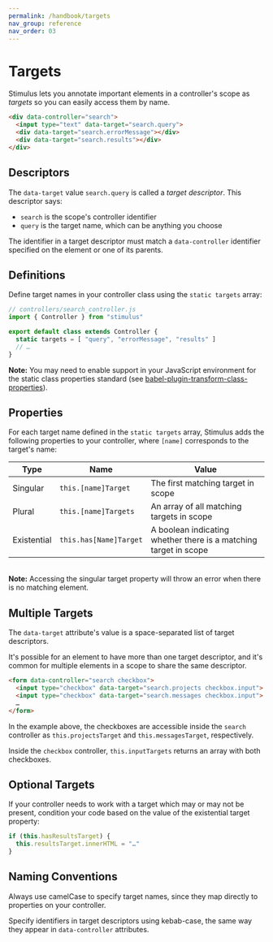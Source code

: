 ```yaml
---
permalink: /handbook/targets
nav_group: reference
nav_order: 03
---
```


# Targets

Stimulus lets you annotate important elements in a controller's scope as _targets_ so you can easily access them by name.

<meta data-controller="callout" data-callout-value="search.query">
<meta data-controller="callout" data-callout-value="search.errorMessage">
<meta data-controller="callout" data-callout-value="search.results">

```html
<div data-controller="search">
  <input type="text" data-target="search.query">
  <div data-target="search.errorMessage"></div>
  <div data-target="search.results"></div>
</div>
```

## Descriptors

The `data-target` value `search.query` is called a _target descriptor_. This descriptor says:
* `search` is the scope's controller identifier
* `query` is the target name, which can be anything you choose

The identifier in a target descriptor must match a `data-controller` identifier specified on the element or one of its parents.

## Definitions

Define target names in your controller class using the `static targets` array:

```js
// controllers/search_controller.js
import { Controller } from "stimulus"

export default class extends Controller {
  static targets = [ "query", "errorMessage", "results" ]
  // …
}
```

**Note:** You may need to enable support in your JavaScript environment for the static class properties standard (see [babel-plugin-transform-class-properties](https://babeljs.io/docs/en/babel-plugin-transform-class-properties/)).

## Properties

For each target name defined in the `static targets` array, Stimulus adds the following properties to your controller, where `[name]` corresponds to the target's name:

Type        | Name                   | Value
----------- | ---------------------- | -----
Singular    | `this.[name]Target`    | The first matching target in scope
Plural      | `this.[name]Targets`   | An array of all matching targets in scope
Existential | `this.has[Name]Target` | A boolean indicating whether there is a matching target in scope

<br>**Note:** Accessing the singular target property will throw an error when there is no matching element.

## Multiple Targets

The `data-target` attribute's value is a space-separated list of target descriptors.

It's possible for an element to have more than one target descriptor, and it's common for multiple elements in a scope to share the same descriptor.

<meta data-controller="callout" data-callout-value="search.projects" data-callout-class="pink">
<meta data-controller="callout" data-callout-value="search.messages" data-callout-class="blue">
<meta data-controller="callout" data-callout-value="checkbox.input" data-callout-class="green">

```html
<form data-controller="search checkbox">
  <input type="checkbox" data-target="search.projects checkbox.input">
  <input type="checkbox" data-target="search.messages checkbox.input">
  …
</form>
```

In the example above, the checkboxes are accessible inside the `search` controller as `this.projectsTarget` and `this.messagesTarget`, respectively.

Inside the `checkbox` controller, `this.inputTargets` returns an array with both checkboxes.

## Optional Targets

If your controller needs to work with a target which may or may not be present, condition your code based on the value of the existential target property:

```js
if (this.hasResultsTarget) {
  this.resultsTarget.innerHTML = "…"
}
```

## Naming Conventions

Always use camelCase to specify target names, since they map directly to properties on your controller.

Specify identifiers in target descriptors using kebab-case, the same way they appear in `data-controller` attributes.
